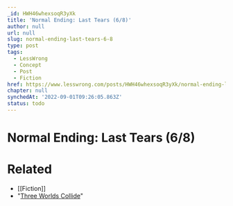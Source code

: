 ```yaml
---
_id: HWH46whexsoqR3yXk
title: 'Normal Ending: Last Tears (6/8)'
author: null
url: null
slug: normal-ending-last-tears-6-8
type: post
tags:
  - LessWrong
  - Concept
  - Post
  - Fiction
href: https://www.lesswrong.com/posts/HWH46whexsoqR3yXk/normal-ending-last-tears-6-8
chapter: null
synchedAt: '2022-09-01T09:26:05.863Z'
status: todo
---
```


# Normal Ending: Last Tears (6/8)


# Related

- [[Fiction]]
- "[Three Worlds Collide](/lw/y4/three_worlds_collide_08/)"